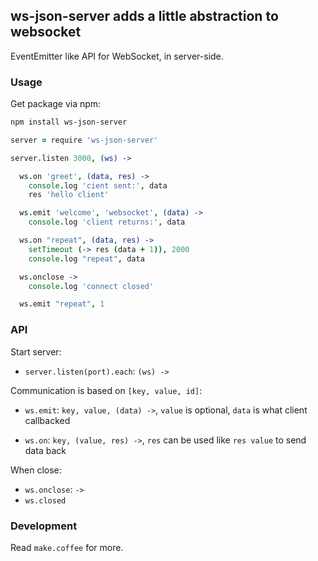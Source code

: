 
ws-json-server adds a little abstraction to websocket
------

EventEmitter like API for WebSocket, in server-side.

### Usage

Get package via npm:

```bash
npm install ws-json-server
```

```coffee
server = require 'ws-json-server'

server.listen 3000, (ws) ->

  ws.on 'greet', (data, res) ->
    console.log 'cient sent:', data
    res 'hello client'

  ws.emit 'welcome', 'websocket', (data) ->
    console.log 'client returns:', data

  ws.on "repeat", (data, res) ->
    setTimeout (-> res (data + 1)), 2000
    console.log "repeat", data

  ws.onclose ->
    console.log 'connect closed'

  ws.emit "repeat", 1
```

### API

Start server:

* `server.listen(port).each`: `(ws) ->`

Communication is based on `[key, value, id]`:

* `ws.emit`: `key, value, (data) ->`,
`value` is optional,
`data` is what client callbacked

* `ws.on`: `key, (value, res) ->`,
`res` can be used like `res value` to send data back

When close:

* `ws.onclose`: `->`
* `ws.closed`

### Development

Read `make.coffee` for more.